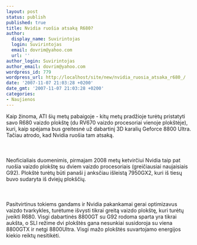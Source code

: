 ```yaml
---
layout: post
status: publish
published: true
title: Nvidia ruošia atsaką R680?
author:
  display_name: Suvirintojas
  login: Suvirintojas
  email: dovrim@yahoo.com
  url: ''
author_login: Suvirintojas
author_email: dovrim@yahoo.com
wordpress_id: 779
wordpress_url: http://localhost/site/new/nvidia_ruosia_atsaka_r680_/
date: '2007-11-07 21:03:28 +0200'
date_gmt: '2007-11-07 21:03:28 +0200'
categories:
- Naujienos
---
```

<p>Kaip žinoma, ATI šių metų pabaigoje - kitų metų pradžioje turėtų pristatyti savo R680 vaizdo plokštę (du RV670 vaizdo procesoriai vienoje plokštėje), kuri, kaip spėjama bus greitesnė už dabartinį 3D karalių Geforce 8800 Ultra. Tačiau atrodo, kad Nvidia ruošia tam atsaką.<br />
<br><br />
<br>Neoficialiais duomenimis, pirmajam 2008 metų ketvirčiui Nvidia taip pat ruošia vaizdo plokštę su dviem vaizdo procesoriais (greičiausiai naujaisiais G92). Plokštė turėtų būti panaši į anksčiau išleistą 7950GX2, kuri iš tiesų buvo sudaryta iš dviejų plokščių.<br />
<br><br />
<br>Pasitvirtinus tokiems gandams ir Nvidia pakankamai gerai optimizavus vaizdo tvarkykles, turėtume išvysti tikrai greitą vaizdo plokštę, kuri turėtų įveikti R680. Visgi dabartinės 8800GT su G92 rodoma sparta yra tikrai aukšta, o SLI režime dvi plokštės gana nesunkiai susidoroja su viena 8800GTX ir netgi 8800Ultra. Visgi mažo plokštės suvartojamo energijos kiekio reiktų nesitikėti.</p>
